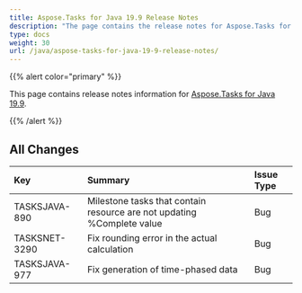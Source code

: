 ```yaml
---
title: Aspose.Tasks for Java 19.9 Release Notes
description: "The page contains the release notes for Aspose.Tasks for Java 19.9."
type: docs
weight: 30
url: /java/aspose-tasks-for-java-19-9-release-notes/
---
```


{{% alert color="primary" %}} 

This page contains release notes information for [Aspose.Tasks for Java 19.9](https://downloads.aspose.com/tasks/java/new-releases/aspose.tasks-for-java-19.9/).

{{% /alert %}}

## **All Changes**

|**Key**|**Summary**|**Issue Type**|
| :- | :- | :- |
|TASKSJAVA-890|Milestone tasks that contain resource are not updating %Complete value|Bug|
|TASKSNET-3290|Fix rounding error in the actual calculation|Bug|
|TASKSJAVA-977|Fix generation of time-phased data|Bug|

